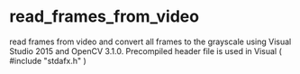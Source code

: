 # read_frames_from_video
read frames from video and convert all frames to the grayscale using Visual Studio 2015 and OpenCV 3.1.0. 
Precompiled header file is used in Visual ( #include "stdafx.h" )
